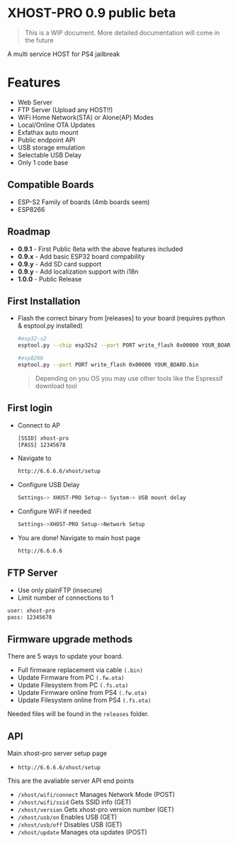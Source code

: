 # XHOST-PRO 0.9 public beta

> This is a WIP document. More detailed documentation will come in the future

A multi service HOST for PS4 jailbreak

# Features

- Web Server
- FTP Server (Upload any HOST!!)
- WiFi Home Network(STA) or Alone(AP) Modes
- Local/Online OTA Updates
- Exfathax auto mount
- Public endpoint API
- USB storage emulation
- Selectable USB Delay
- Only 1 code base

## Compatible Boards

- ESP-S2 Family of boards (4mb boards seem)
- ESP8266

## Roadmap

- **0.9.1** - First Public ßeta with the above features included
- **0.9.x** - Add basic ESP32 board compability
- **0.9.y** - Add SD card support
- **0.9.y** - Add localization support with i18n
- **1.0.0** - Public Release

## First Installation

- Flash the correct binary from [releases] to your board (requires python & esptool.py installed)

  ```sh
  #esp32-s2
  esptool.py --chip esp32s2 --port PORT write_flash 0x00000 YOUR_BOARD.bin
  ```

  ```sh
  #esp8266
  esptool.py --port PORT write_flash 0x00000 YOUR_BOARD.bin
  ```

  > Depending on you OS you may use other tools like the Espressif download tool

## First login

- Connect to AP

  ```sh
  [SSID] xhost-pro
  [PASS] 12345678
  ```

- Navigate to

  ```sh
  http://6.6.6.6/xhost/setup
  ```

- Configure USB Delay

  ```sh
  Settings-> XHOST-PRO Setup-> System-> USB mount delay
  ```

- Configure WiFi if needed

  ```sh
  Settings->XHOST-PRO Setup->Network Setup
  ```

- You are done! Navigate to main host page

  ```sh
  http://6.6.6.6
  ```

## FTP Server

- Use only plainFTP (insecure)
- Limit number of connections to 1

```sh
user: xhost-pro
pass: 12345678
```

## Firmware upgrade methods

There are 5 ways to update your board.

- Full firmware replacement via cable `(.bin)`
- Update Firmware from PC `(.fw.ota)`
- Update Filesystem from PC `(.fs.ota)`
- Update Firmware online from PS4 `(.fw.ota)`
- Update Filesystem online from PS4 `(.fs.ota)`

Needed files will be found in the `releases` folder.

## API

Main xhost-pro server setup page

- `http://6.6.6.6/xhost/setup`

This are the avaliable server API end points

- `/xhost/wifi/connect` Manages Network Mode (POST)
- `/xhost/wifi/ssid` Gets SSID info (GET)
- `/xhost/version` Gets xhost-pro version number (GET)
- `/xhost/usb/on` Enables USB (GET)
- `/xhost/usb/off` Disables USB (GET)
- `/xhost/update` Manages ota updates (POST)
